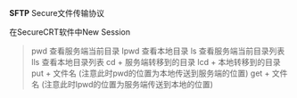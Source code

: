 **SFTP** Secure文件传输协议

在SecureCRT软件中New Session

> pwd 查看服务端当前目录
> lpwd 查看本地目录
> ls 查看服务端当前目录列表
> lls 查看本地目录列表
> cd + 服务端转移到的目录
> lcd + 本地转移到的目录
> put + 文件名 (注意此时pwd的位置为本地传送到服务端的位置)
> get + 文件名 (注意此时lpwd的位置为服务端传送到本地的位置)
> 